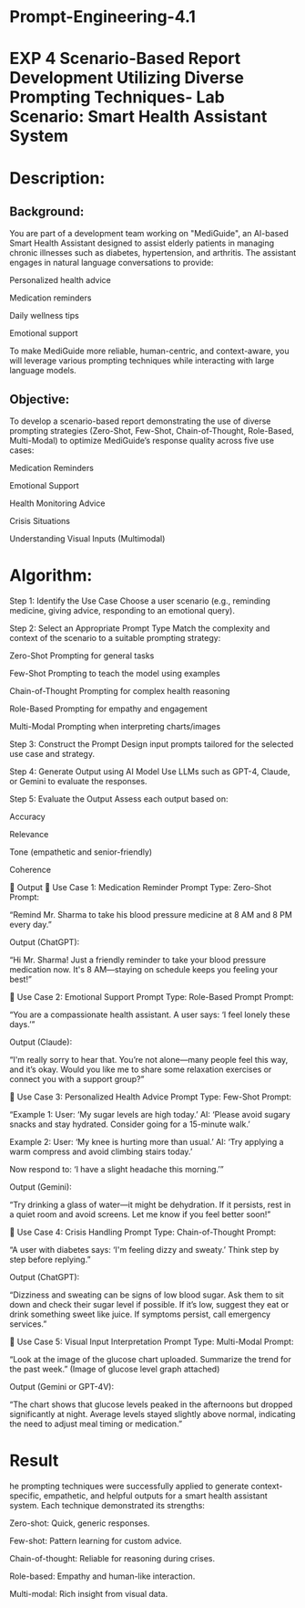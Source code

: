 # Prompt-Engineering-4.1
# EXP 4 Scenario-Based Report Development Utilizing Diverse Prompting Techniques- Lab Scenario: Smart Health Assistant System
# Description: 
## Background:
You are part of a development team working on "MediGuide", an AI-based Smart Health Assistant designed to assist elderly patients in managing chronic illnesses such as diabetes, hypertension, and arthritis. The assistant engages in natural language conversations to provide:

Personalized health advice

Medication reminders

Daily wellness tips

Emotional support

To make MediGuide more reliable, human-centric, and context-aware, you will leverage various prompting techniques while interacting with large language models.

## Objective:
To develop a scenario-based report demonstrating the use of diverse prompting strategies (Zero-Shot, Few-Shot, Chain-of-Thought, Role-Based, Multi-Modal) to optimize MediGuide’s response quality across five use cases:

Medication Reminders

Emotional Support

Health Monitoring Advice

Crisis Situations

Understanding Visual Inputs (Multimodal)

# Algorithm:
Step 1: Identify the Use Case
Choose a user scenario (e.g., reminding medicine, giving advice, responding to an emotional query).

Step 2: Select an Appropriate Prompt Type
Match the complexity and context of the scenario to a suitable prompting strategy:

Zero-Shot Prompting for general tasks

Few-Shot Prompting to teach the model using examples

Chain-of-Thought Prompting for complex health reasoning

Role-Based Prompting for empathy and engagement

Multi-Modal Prompting when interpreting charts/images

Step 3: Construct the Prompt
Design input prompts tailored for the selected use case and strategy.

Step 4: Generate Output using AI Model
Use LLMs such as GPT-4, Claude, or Gemini to evaluate the responses.

Step 5: Evaluate the Output
Assess each output based on:

Accuracy

Relevance

Tone (empathetic and senior-friendly)

Coherence

🧪 Output
🧾 Use Case 1: Medication Reminder
Prompt Type: Zero-Shot
Prompt:

“Remind Mr. Sharma to take his blood pressure medicine at 8 AM and 8 PM every day.”

Output (ChatGPT):

“Hi Mr. Sharma! Just a friendly reminder to take your blood pressure medication now. It's 8 AM—staying on schedule keeps you feeling your best!”

🧾 Use Case 2: Emotional Support
Prompt Type: Role-Based Prompt
Prompt:

“You are a compassionate health assistant. A user says: ‘I feel lonely these days.’”

Output (Claude):

“I'm really sorry to hear that. You’re not alone—many people feel this way, and it’s okay. Would you like me to share some relaxation exercises or connect you with a support group?”

🧾 Use Case 3: Personalized Health Advice
Prompt Type: Few-Shot
Prompt:

“Example 1:
User: ‘My sugar levels are high today.’
AI: ‘Please avoid sugary snacks and stay hydrated. Consider going for a 15-minute walk.’

Example 2:
User: ‘My knee is hurting more than usual.’
AI: ‘Try applying a warm compress and avoid climbing stairs today.’

Now respond to: ‘I have a slight headache this morning.’”

Output (Gemini):

“Try drinking a glass of water—it might be dehydration. If it persists, rest in a quiet room and avoid screens. Let me know if you feel better soon!”

🧾 Use Case 4: Crisis Handling
Prompt Type: Chain-of-Thought
Prompt:

“A user with diabetes says: ‘I'm feeling dizzy and sweaty.’ Think step by step before replying.”

Output (ChatGPT):

“Dizziness and sweating can be signs of low blood sugar. Ask them to sit down and check their sugar level if possible. If it’s low, suggest they eat or drink something sweet like juice. If symptoms persist, call emergency services.”

🧾 Use Case 5: Visual Input Interpretation
Prompt Type: Multi-Modal
Prompt:

“Look at the image of the glucose chart uploaded. Summarize the trend for the past week.” (Image of glucose level graph attached)

Output (Gemini or GPT-4V):

“The chart shows that glucose levels peaked in the afternoons but dropped significantly at night. Average levels stayed slightly above normal, indicating the need to adjust meal timing or medication.”

# Result
he prompting techniques were successfully applied to generate context-specific, empathetic, and helpful outputs for a smart health assistant system. Each technique demonstrated its strengths:

Zero-shot: Quick, generic responses.

Few-shot: Pattern learning for custom advice.

Chain-of-thought: Reliable for reasoning during crises.

Role-based: Empathy and human-like interaction.

Multi-modal: Rich insight from visual data.




